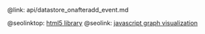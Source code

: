 @link: api/datastore_onafteradd_event.md

@seolinktop: [html5 library](https://webix.com)
@seolink: [javascript graph visualization](https://webix.com/widget/charts/)